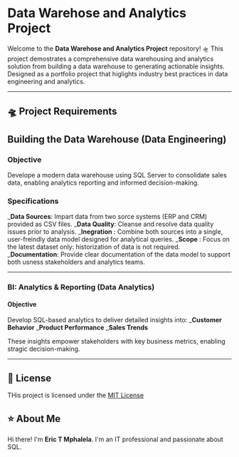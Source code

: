 # Data Warehose and Analytics Project

Welcome to the **Data Warehose and Analytics Project** repository! 🛸
This project demostrates a comprehensive data warehousing and analytics solution from building a data warehouse to generating actionable insights. 
Designed as a portfolio project that higlights industry best practices in data engineering and analytics.

-----
## 🛸 Project Requirements

## Building the Data Warehouse (Data Engineering)

### Objective
Develope a modern data warehouse using SQL Server to consolidate sales data, enabling analytics reporting and informed decision-making.

### Specifications
_**Data Sources**: Impart data from two sorce systems (ERP and CRM) provided as CSV files.
_**Data Quality**: Cleanse and resolve data quality issues prior to analysis.
_**Inegration**  : Combine both sources into a single, user-freindly data model designed for analytical queries.
_**Scope**       : Focus on the latest dataset only: historization of data is not required.
_**Documentation**: Provide clear documentation of the data model to support both usness stakeholders and analytics teams.

----

### BI: Analytics & Reporting (Data Analytics)

#### Objective
Develop SQL-based analytics to deliver detailed insights into:
 _**Customer Behavior**
 _**Product Performance**
 _**Sales Trends**

 These insights empower stakeholders with key business metrics, enabling stragic decision-making.

---

## 🪬 License

THis project is licensed under the [MIT License](LICENSE)

## ⭐ About Me

Hi there! I'm **Eric T Mphalela**. I'm an IT professional and passionate about SQL.
